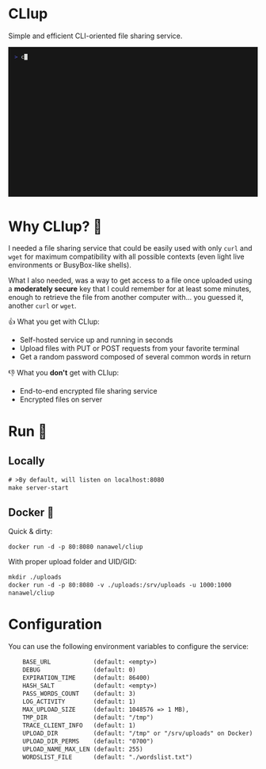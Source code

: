 CLIup
=====

Simple and efficient CLI-oriented file sharing service.


![Demo](doc/demo.gif)

# Why CLIup? 🤔

I needed a file sharing service that could be easily used with only `curl` and `wget` for maximum
compatibility with all possible contexts (even light live environments or BusyBox-like shells).

What I also needed, was a way to get access to a file once uploaded using a **moderately secure** key
that I could remember for at least some minutes, enough to retrieve the file from another computer
with... you guessed it, another `curl` or `wget`.

👍 What you get with CLIup:

* Self-hosted service up and running in seconds
* Upload files with PUT or POST requests from your favorite terminal
* Get a random password composed of several common words in return

👎 What you **don't** get with CLIup:

* End-to-end encrypted file sharing service
* Encrypted files on server

# Run 🚀

## Locally

```shell
# >By default, will listen on localhost:8080
make server-start
```

## Docker 🐳 

Quick & dirty:

```shell
docker run -d -p 80:8080 nanawel/cliup
```

With proper upload folder and UID/GID:

```shell
mkdir ./uploads
docker run -d -p 80:8080 -v ./uploads:/srv/uploads -u 1000:1000 nanawel/cliup
```

# Configuration

You can use the following environment variables to configure the service:

```
    BASE_URL            (default: <empty>)
    DEBUG               (default: 0)
    EXPIRATION_TIME     (default: 86400)
    HASH_SALT           (default: <empty>)
    PASS_WORDS_COUNT    (default: 3)
    LOG_ACTIVITY        (default: 1)
    MAX_UPLOAD_SIZE     (default: 1048576 => 1 MB),
    TMP_DIR             (default: "/tmp")
    TRACE_CLIENT_INFO   (default: 1)
    UPLOAD_DIR          (default: "/tmp" or "/srv/uploads" on Docker)
    UPLOAD_DIR_PERMS    (default: "0700")
    UPLOAD_NAME_MAX_LEN (default: 255)
    WORDSLIST_FILE      (default: "./wordslist.txt")

```
